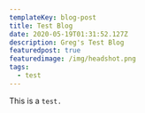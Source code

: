 ```yaml
---
templateKey: blog-post
title: Test Blog
date: 2020-05-19T01:31:52.127Z
description: Greg's Test Blog
featuredpost: true
featuredimage: /img/headshot.png
tags:
  - test
---
```

This is a `test.`